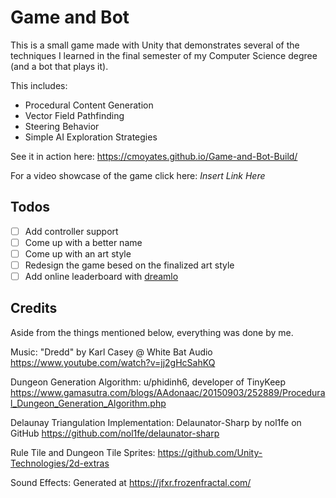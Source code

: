 # Game and Bot

This is a small game made with Unity that demonstrates several of the techniques I learned in the final semester of my Computer Science degree (and a bot that plays it).

This includes:
- Procedural Content Generation
- Vector Field Pathfinding
- Steering Behavior
- Simple AI Exploration Strategies

See it in action here: https://cmoyates.github.io/Game-and-Bot-Build/

For a video showcase of the game click here: *Insert Link Here*

## Todos
- [ ] Add controller support
- [ ] Come up with a better name
- [ ] Come up with an art style
- [ ] Redesign the game besed on the finalized art style
- [ ] Add online leaderboard with [dreamlo](http://dreamlo.com/)

## Credits
Aside from the things mentioned below, everything was done by me.

Music: "Dredd" by Karl Casey @ White Bat Audio https://www.youtube.com/watch?v=jj2gHcSahKQ

Dungeon Generation Algorithm: u/phidinh6, developer of TinyKeep https://www.gamasutra.com/blogs/AAdonaac/20150903/252889/Procedural_Dungeon_Generation_Algorithm.php

Delaunay Triangulation Implementation: Delaunator-Sharp by nol1fe on GitHub https://github.com/nol1fe/delaunator-sharp

Rule Tile and Dungeon Tile Sprites: https://github.com/Unity-Technologies/2d-extras

Sound Effects: Generated at https://jfxr.frozenfractal.com/
